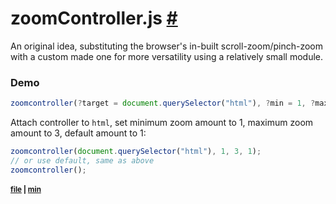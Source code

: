 # zoomController.js [#](#)
An original idea, substituting the browser's in-built scroll-zoom/pinch-zoom with a custom made one for more versatility using a relatively small module.

### Demo
```ts
zoomcontroller(?target = document.querySelector("html"), ?min = 1, ?max = 3, ?amt = 1)
```
Attach controller to `html`, set minimum zoom amount to 1, maximum zoom amount to 3, default amount to 1:
```js
zoomcontroller(document.querySelector("html"), 1, 3, 1);
// or use default, same as above
zoomcontroller();
```


<sub>
  
  #### [file](https://github.com/nsqx/js-projects/blob/main/zoomController.js/zoomController.js) | [min](https://github.com/nsqx/js-projects/blob/main/zoomController.js/zoomController.min.js)

</sub>
